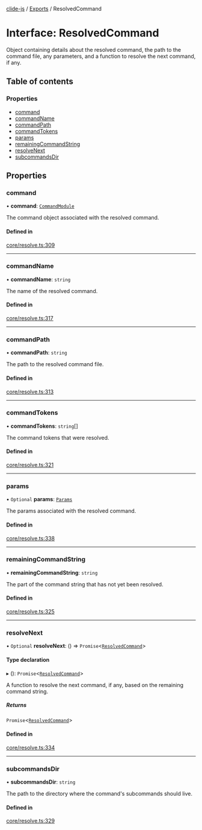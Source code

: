 [clide-js](../README.md) / [Exports](../modules.md) / ResolvedCommand

# Interface: ResolvedCommand

Object containing details about the resolved command, the path to the
command file, any parameters, and a function to resolve the next command, if
any.

## Table of contents

### Properties

- [command](ResolvedCommand.md#command)
- [commandName](ResolvedCommand.md#commandname)
- [commandPath](ResolvedCommand.md#commandpath)
- [commandTokens](ResolvedCommand.md#commandtokens)
- [params](ResolvedCommand.md#params)
- [remainingCommandString](ResolvedCommand.md#remainingcommandstring)
- [resolveNext](ResolvedCommand.md#resolvenext)
- [subcommandsDir](ResolvedCommand.md#subcommandsdir)

## Properties

### command

• **command**: [`CommandModule`](../modules.md#commandmodule)

The command object associated with the resolved command.

#### Defined in

[core/resolve.ts:309](https://github.com/ryangoree/clide-js/blob/3edecc0/packages/clide-js/src/core/resolve.ts#L309)

___

### commandName

• **commandName**: `string`

The name of the resolved command.

#### Defined in

[core/resolve.ts:317](https://github.com/ryangoree/clide-js/blob/3edecc0/packages/clide-js/src/core/resolve.ts#L317)

___

### commandPath

• **commandPath**: `string`

The path to the resolved command file.

#### Defined in

[core/resolve.ts:313](https://github.com/ryangoree/clide-js/blob/3edecc0/packages/clide-js/src/core/resolve.ts#L313)

___

### commandTokens

• **commandTokens**: `string`[]

The command tokens that were resolved.

#### Defined in

[core/resolve.ts:321](https://github.com/ryangoree/clide-js/blob/3edecc0/packages/clide-js/src/core/resolve.ts#L321)

___

### params

• `Optional` **params**: [`Params`](../modules.md#params)

The params associated with the resolved command.

#### Defined in

[core/resolve.ts:338](https://github.com/ryangoree/clide-js/blob/3edecc0/packages/clide-js/src/core/resolve.ts#L338)

___

### remainingCommandString

• **remainingCommandString**: `string`

The part of the command string that has not yet been resolved.

#### Defined in

[core/resolve.ts:325](https://github.com/ryangoree/clide-js/blob/3edecc0/packages/clide-js/src/core/resolve.ts#L325)

___

### resolveNext

• `Optional` **resolveNext**: () => `Promise`\<[`ResolvedCommand`](ResolvedCommand.md)\>

#### Type declaration

▸ (): `Promise`\<[`ResolvedCommand`](ResolvedCommand.md)\>

A function to resolve the next command, if any, based on the remaining
command string.

##### Returns

`Promise`\<[`ResolvedCommand`](ResolvedCommand.md)\>

#### Defined in

[core/resolve.ts:334](https://github.com/ryangoree/clide-js/blob/3edecc0/packages/clide-js/src/core/resolve.ts#L334)

___

### subcommandsDir

• **subcommandsDir**: `string`

The path to the directory where the command's subcommands should live.

#### Defined in

[core/resolve.ts:329](https://github.com/ryangoree/clide-js/blob/3edecc0/packages/clide-js/src/core/resolve.ts#L329)
